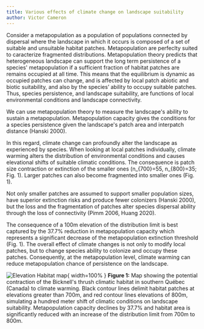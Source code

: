 ```yaml
---
title: Various effects of climate change on landscape suitability
author: Victor Cameron
---
```


Consider a metapopulation as a population of populations connected by dispersal where the landscape in which it occurs is composed of a set of suitable and unsuitable habitat patches.
Metapopulation are perfeclty suited to caracterize fragmented distributions.
Metapopulation theory predicts that heterogeneous landscape can support the long term persistence of a species' metapopulation if a sufficient fraction of habitat patches are remains occupied at all time. 
This means that the equilibrium is dynamic as occupied patches can change, and is affected by local patch abiotic and biotic suitability, and also by the species’ ability to occupy suitable patches.
Thus, species persistence, and landscape suitability, are functions of local environmental conditions and landscape connectivity.

We can use metapopulation theory to measure the landscape's ability to sustain a metapopulation. 
Metapopulation capacity gives the conditions for a species persistence given the landscape's patch area and interpatch distance (Hanski 2000).

In this regard, climate change can profoundly alter the landscape as experienced by species.
When looking at local patches individually, climate warming alters the distribution of environmental conditions and causes elevational shifts of suitable climatic conditions.
The consequence is patch size contraction or extinction of the smaller ones (n_{700}=55, n_{800}=35; Fig. 1).
Larger patches can also become fragmented into smaller ones (Fig. 1).

Not only smaller patches are assumed to support smaller population sizes, have superior extinction risks and produce fewer colonizers (Hanski 2000), but the loss and the fragmentation of patches alter species dispersal ability through the loss of connectivity (Pimm 2006, Huang 2020).

The consequence of a 100m elevation of the distribution limit is best captured by the 37.7% reduction in metapopulation capacity which represents a significant decrease of the metapopulation extinction threshold (Fig. 1).
The overall effect of climate changes is not only to modify local patches, but to change species ability to colonize and occupy these patches. 
Consequently, at the metapopulation level, climate warming can reduce metapopulation chance of persistence on the landscape.

![Elevation Habitat map](./img/mapHab_GRBI.png){ width=100% }
**Figure 1:** Map showing the potential contraction of the Bicknell's thrush climatic habitat in southern Québec (Canada) to climate warming. Black contour lines delimit habitat patches at elevations greater than 700m, and red contour lines elevations of 800m, simulating a hundred meter shift of climatic conditions on landscape suitability. Metapopulation capacity declines by 37.7% and habitat area is significantly reduced with an increase of the distribution limit from 700m to 800m.
